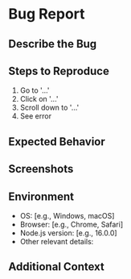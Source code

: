 <!-- This is a bug report template for contributors -->

# Bug Report

## Describe the Bug

<!-- Provide a clear and concise description of what the bug is -->

## Steps to Reproduce

<!-- Steps to reproduce the behavior -->
1. Go to '...'
2. Click on '...'
3. Scroll down to '...'
4. See error

## Expected Behavior

<!-- Provide a clear and concise description of what you expected to happen -->

## Screenshots

<!-- If applicable, add screenshots to help explain your problem -->

## Environment

<!-- Provide details about the environment where the bug occurred -->
- OS: [e.g., Windows, macOS]
- Browser: [e.g., Chrome, Safari]
- Node.js version: [e.g., 16.0.0]
- Other relevant details:

## Additional Context

<!-- Add any other context about the problem here -->
